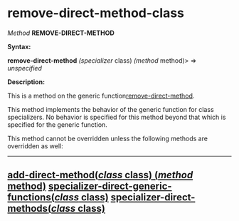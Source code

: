 remove-direct-method-class
==========================

*Method* **REMOVE-DIRECT-METHOD**

**Syntax:**

**remove-direct-method** *(specializer* class) *(method* method)> => *unspecified*

**Description:**

This is a method on the generic function[remove-direct-method](remove-direct-method.md).

This method implements the behavior of the generic function for class specializers. No behavior is specified for this method beyond that which is specified for the generic function.

This method cannot be overridden unless the following methods are overridden as well:

  ----------------------------------------------------------------------------------------------------------
  [**add-direct-method**(*class* class) (*method* method)](add-direct-method-class.md)
  [**specializer-direct-generic-functions**(*class* class)](specializer-direct-generic-functions-class.md)
  [**specializer-direct-methods**(*class* class)](specializer-direct-methods-class.md)
  ----------------------------------------------------------------------------------------------------------


